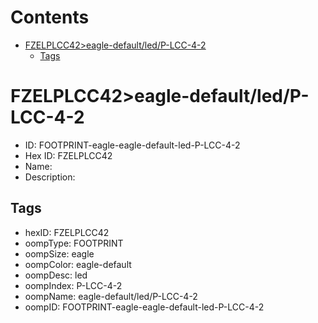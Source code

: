 



Contents
========

* [FZELPLCC42>eagle-default/led/P-LCC-4-2](#fzelplcc42eagle-defaultledp-lcc-4-2)
	* [Tags](#tags)

# FZELPLCC42>eagle-default/led/P-LCC-4-2

- ID: FOOTPRINT-eagle-eagle-default-led-P-LCC-4-2
- Hex ID: FZELPLCC42
- Name: 
- Description: 

## Tags

- hexID: FZELPLCC42
- oompType: FOOTPRINT
- oompSize: eagle
- oompColor: eagle-default
- oompDesc: led
- oompIndex: P-LCC-4-2
- oompName: eagle-default/led/P-LCC-4-2
- oompID: FOOTPRINT-eagle-eagle-default-led-P-LCC-4-2
